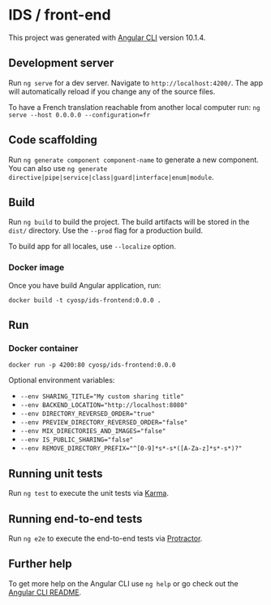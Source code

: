 # IDS / front-end

This project was generated with [Angular CLI](https://github.com/angular/angular-cli) version 10.1.4.

## Development server

Run `ng serve` for a dev server. Navigate to `http://localhost:4200/`. The app will automatically reload if you change any of the source files.

To have a French translation reachable from another local computer run: `ng serve --host 0.0.0.0 --configuration=fr`

## Code scaffolding

Run `ng generate component component-name` to generate a new component. You can also use `ng generate directive|pipe|service|class|guard|interface|enum|module`.

## Build

Run `ng build` to build the project. The build artifacts will be stored in the `dist/` directory. Use the `--prod` flag for a production build.

To build app for all locales, use `--localize` option.

### Docker image

Once you have build Angular application, run:

`docker build -t cyosp/ids-frontend:0.0.0 .`

## Run

### Docker container

`docker run -p 4200:80 cyosp/ids-frontend:0.0.0`

Optional environment variables:
 - `--env SHARING_TITLE="My custom sharing title"`
 - `--env BACKEND_LOCATION="http://localhost:8080"`
 - `--env DIRECTORY_REVERSED_ORDER="true"`
 - `--env PREVIEW_DIRECTORY_REVERSED_ORDER="false"`
 - `--env MIX_DIRECTORIES_AND_IMAGES="false"`
 - `--env IS_PUBLIC_SHARING="false"`
 - `--env REMOVE_DIRECTORY_PREFIX="^[0-9]*s*-s*([A-Za-z]*s*-s*)?"`

## Running unit tests

Run `ng test` to execute the unit tests via [Karma](https://karma-runner.github.io).

## Running end-to-end tests

Run `ng e2e` to execute the end-to-end tests via [Protractor](http://www.protractortest.org/).

## Further help

To get more help on the Angular CLI use `ng help` or go check out the [Angular CLI README](https://github.com/angular/angular-cli/blob/master/README.md).
